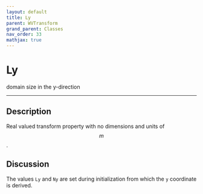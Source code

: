 ```yaml
---
layout: default
title: Ly
parent: WVTransform
grand_parent: Classes
nav_order: 33
mathjax: true
---
```


#  Ly

domain size in the y-direction


---

## Description
Real valued transform property with no dimensions and units of $$m$$.

## Discussion

The values `Ly` and `Ny` are set during initialization from which the `y` coordinate is derived.

